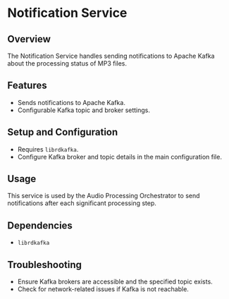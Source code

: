 # Notification Service

## Overview
The Notification Service handles sending notifications to Apache Kafka about the processing status of MP3 files.

## Features
- Sends notifications to Apache Kafka.
- Configurable Kafka topic and broker settings.

## Setup and Configuration
- Requires `librdkafka`.
- Configure Kafka broker and topic details in the main configuration file.

## Usage
This service is used by the Audio Processing Orchestrator to send notifications after each significant processing step.

## Dependencies
- `librdkafka`

## Troubleshooting
- Ensure Kafka brokers are accessible and the specified topic exists.
- Check for network-related issues if Kafka is not reachable.
